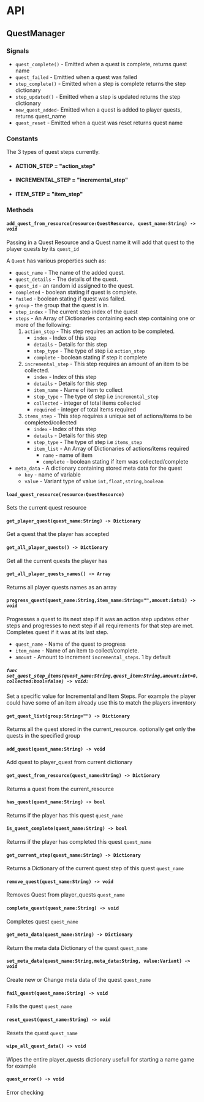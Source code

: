 # API

## QuestManager

### Signals

- `quest_complete()` - Emitted when a quest is complete, returns quest name
- `quest_failed` - Emittied when a quest was failed
- `step_complete()` - Emitted when a step is complete returns the step dictionary
- `step_updated()` - Emitted when a step is updated returns the step dictionary
- `new_quest_added`- Emitted when a quest is added to player quests, returns quest_name
- `quest_reset` - Emitted when a quest was reset returns quest name

### Constants

The 3 types of quest steps currently.
- #### ACTION_STEP = "action_step"

- #### INCREMENTAL_STEP = "incremental_step"

- #### ITEM_STEP = "item_step"

### Methods

#### `add_quest_from_resource(resource:QuestResource, quest_name:String) ->  void`

Passing in a Quest Resource and a Quest name it will add that quest to the player quests by its `quest_id`

A `Quest` has various properties such as:

- `quest_name` -  The name of the added quest.
- `quest_details` - The details of the quest.
- `quest_id` - an random id assigned to the quest.
- `completed` - boolean stating if quest is complete.
- `failed` - boolean stating if quest was failed.
- `group` - the group that the quest is in.
- `step_index` - The current step index of the quest
- `steps` - An Array of Dictionaries containing each step containing one or more of the following:
    1. `action_step` - This step requires an action to be completed.
        - `index` - Index of this step
        - `details` - Details for this step
        - `step_type`  - The type of step i.e `action_step`
        - `complete` - boolean stating if step it complete
    2. `incremental_step` - This step requires an amount of an item to be collected.
        - `index` - Index of this step
        - `details` - Details for this step
        - `item_name` - Name of item to collect
        - `step_type`  - The type of step i.e `incremental_step`
        - `collected` - integer of total items collected
        - `required` - integer of total items required
    3. `items_step` - This step requires a unique set of actions/items to be completed/collected
        - `index` - Index of this step
        - `details` - Details for this step
        - `step_type`  - The type of step i.e `items_step`
        - `item_list` - An Array of Dictionaries of actions/items required
            - `name` - name of item
            - `complete` - boolean stating if item was collected/complete
- `meta_data` - A dictionary containing stored meta data for the quest
  - `key` - name of variable
  - `value` - Variant type of value `int,float,string,boolean`

#### `load_quest_resource(resource:QuestResource)`

Sets the current quest resource

#### `get_player_quest(quest_name:String) -> Dictionary`
Get a quest that the player has accepted

#### `get_all_player_quests() -> Dictionary`
Get all the current quests the player has

#### `get_all_player_quests_names() -> Array`
Returns all player quests names as an array

#### `progress_quest(quest_name:String,item_name:String="",amount:int=1) -> void`
Progresses a quest to its next step if it was an action step updates other steps and progresses to next step if all requirements for that step are met. Completes quest if it was at its last step.
- `quest_name` - Name of the quest to progress
- `item_name` - Name of an item to collect/complete.
- `amount` - Amount to increment `incremental_steps`. 1 by default

##### `func set_quest_step_items(quest_name:String,quest_item:String,amount:int=0,collected:bool=false) -> void:`

Set a specific value for Incremental and Item Steps. For example the player could have some of an item already use this to match the players inventory

#### `get_quest_list(group:String="") -> Dictionary`
Returns all the quest stored in the current_resource. optionally get only the quests in the specified group

#### `add_quest(quest_name:String) -> void`
Add quest to player_quest from current dictionary

#### `get_quest_from_resource(quest_name:String) -> Dictionary`
Returns a quest from the current_resource

#### `has_quest(quest_name:String) -> bool`
Returns if the player has this quest `quest_name`

#### `is_quest_complete(quest_name:String) -> bool`
Returns if the player has completed this quest `quest_name`

#### `get_current_step(quest_name:String) -> Dictionary`
Returns a Dictionary of the current quest step of this quest `quest_name`

#### `remove_quest(quest_name:String) -> void`
Removes Quest from player_quests `quest_name`

#### `complete_quest(quest_name:String) -> void`
Completes quest `quest_name`

#### `get_meta_data(quest_name:String) -> Dictionary`
Return the meta data Dictionary of the quest `quest_name`

#### `set_meta_data(quest_name:String,meta_data:String, value:Variant) -> void`
Create new or Change meta data of the quest `quest_name` 

#### `fail_quest(quest_name:String) -> void`
Fails the quest `quest_name`

#### `reset_quest(quest_name:String) -> void`
Resets the quest `quest_name`

#### `wipe_all_quest_data() -> void`
Wipes the entire player_quests dictionary usefull for starting a name game for example

#### `quest_error() -> void`
Error checking


